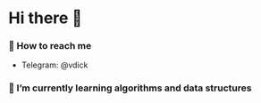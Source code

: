 # Hi there 👋

### 📮 How to reach me 
+ Telegram: @vdick

### 🌱 I’m currently learning algorithms and data structures
